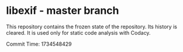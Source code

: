 # libexif - master branch

This repository contains the frozen state of the repository.
Its history is cleared. It is used only for static code
analysis with Codacy.

Commit Time: 1734548429